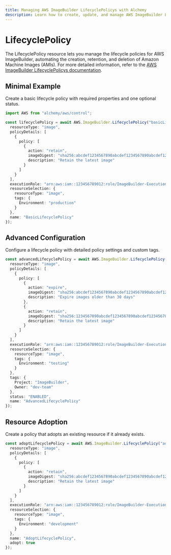 ```yaml
---
title: Managing AWS ImageBuilder LifecyclePolicys with Alchemy
description: Learn how to create, update, and manage AWS ImageBuilder LifecyclePolicys using Alchemy Cloud Control.
---
```


# LifecyclePolicy

The LifecyclePolicy resource lets you manage the lifecycle policies for AWS ImageBuilder, automating the creation, retention, and deletion of Amazon Machine Images (AMIs). For more detailed information, refer to the [AWS ImageBuilder LifecyclePolicys documentation](https://docs.aws.amazon.com/imagebuilder/latest/userguide/).

## Minimal Example

Create a basic lifecycle policy with required properties and one optional status.

```ts
import AWS from "alchemy/aws/control";

const lifecyclePolicy = await AWS.ImageBuilder.LifecyclePolicy("basicLifecyclePolicy", {
  resourceType: "image",
  policyDetails: [
    {
      policy: [
        {
          action: "retain",
          imageDigest: "sha256:abcdef1234567890abcdef1234567890abcdef1234567890abcdef1234567890",
          description: "Retain the latest image"
        }
      ]
    }
  ],
  executionRole: "arn:aws:iam::123456789012:role/ImageBuilder-Execution-Role",
  resourceSelection: {
    resourceType: "image",
    tags: {
      Environment: "production"
    }
  },
  name: "BasicLifecyclePolicy"
});
```

## Advanced Configuration

Configure a lifecycle policy with detailed policy settings and custom tags.

```ts
const advancedLifecyclePolicy = await AWS.ImageBuilder.LifecyclePolicy("advancedLifecyclePolicy", {
  resourceType: "image",
  policyDetails: [
    {
      policy: [
        {
          action: "expire",
          imageDigest: "sha256:abcdef1234567890abcdef1234567890abcdef1234567890abcdef1234567890",
          description: "Expire images older than 30 days"
        },
        {
          action: "retain",
          imageDigest: "sha256:1234567890abcdef1234567890abcdef1234567890abcdef1234567890abcdef",
          description: "Retain the latest image"
        }
      ]
    }
  ],
  executionRole: "arn:aws:iam::123456789012:role/ImageBuilder-Execution-Role",
  resourceSelection: {
    resourceType: "image",
    tags: {
      Environment: "testing"
    }
  },
  tags: {
    Project: "ImageBuilder",
    Owner: "dev-team"
  },
  status: "ENABLED",
  name: "AdvancedLifecyclePolicy"
});
```

## Resource Adoption

Create a policy that adopts an existing resource if it already exists.

```ts
const adoptLifecyclePolicy = await AWS.ImageBuilder.LifecyclePolicy("adoptLifecyclePolicy", {
  resourceType: "image",
  policyDetails: [
    {
      policy: [
        {
          action: "retain",
          imageDigest: "sha256:abcdef1234567890abcdef1234567890abcdef1234567890abcdef1234567890",
          description: "Retain the latest image"
        }
      ]
    }
  ],
  executionRole: "arn:aws:iam::123456789012:role/ImageBuilder-Execution-Role",
  resourceSelection: {
    resourceType: "image",
    tags: {
      Environment: "development"
    }
  },
  name: "AdoptLifecyclePolicy",
  adopt: true
});
```